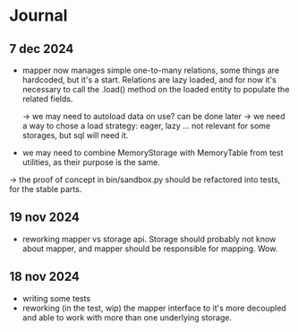 # Journal

## 7 dec 2024

* mapper now manages simple one-to-many relations, some things are hardcoded, but it's a start. Relations are lazy
  loaded, and for now it's necessary to call the .load() method on the loaded entity to populate the related fields.

  -> we may need to autoload data on use? can be done later
  -> we need a way to chose a load strategy: eager, lazy ... not relevant for some storages, but sql will need it.

* we may need to combine MemoryStorage with MemoryTable from test utilities, as their purpose is the same.

-> the proof of concept in bin/sandbox.py should be refactored into tests, for the stable parts.

## 19 nov 2024

* reworking mapper vs storage api. Storage should probably not know about mapper, and mapper should be responsible for
  mapping. Wow.


## 18 nov 2024

* writing some tests
* reworking (in the test, wip) the mapper interface to it's more decoupled and able to work with more than one
  underlying storage.

